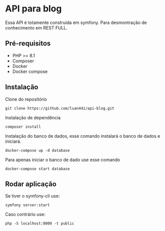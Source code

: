 # API para blog

Essa API é totamente construida em symfony. Para desmontração de conhecimento em REST FULL.

## Pré-requisitos

- PHP >= 8.1
- Composer
- Docker
- Docker compose

## Instalação

Clone do repositório
```
git clone https://github.com/luan441/api-blog.git
```

Instalação de dependência
```
composer install
```

Instalação do banco de dados, esse comando instalará o banco de dados e iniciará.
```
docker-compose up -d database
```

Para apenas iniciar o banco de dado use esse comando
```
docker-compose start database
```

## Rodar aplicação

Se tiver o symfony-cli use:
```
symfony server:start
```

Caso contrário use:
```
php -S localhost:8000 -t public
```
